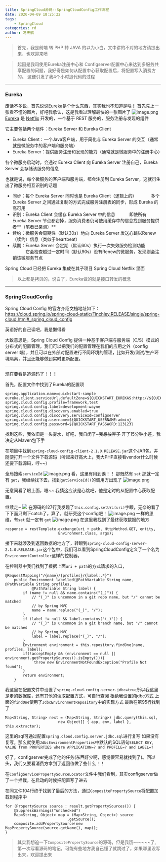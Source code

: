 ```yaml
---
title: SpringCloud源码--SpringCloudConfig工作流程
date: 2020-04-09 18:25:22
tags:
    - SpringCloud
categories: rd
author: 冯天鹤
---
```


>  首先，我是前端 转 PHP 转 JAVA 的以为小白，文中讲的不对的地方请提出来，也欢迎来喷

>  起因是我司使用Eureka注册中心和 Configserver配置中心来达到多服务共享配置的问题，我好奇是如何从配置中心获取配置后，将配置写入消费方的。
这便引发了我4个小时追代码的过程

---
### Eureka
废话不多说，首先说说Eureka是个什么东西，其实我也不知道是啥！
首先先上一张看不懂的图片，好吧我承认，这是我看过理解最快的一张图片了
![image.png](https://upload-images.jianshu.io/upload_images/2663172-412e93107d771ded.png?imageMogr2/auto-orient/strip%7CimageView2/2/w/1240)
[Eureka](https://github.com/Netflix/Eureka) 是 [Netflix](https://github.com/Netflix) 开发的，一个基于 REST 服务的，服务注册与发现的组件

它主要包括两个组件：Eureka Server 和 Eureka Client

*   Eureka Client：一个Java客户端，用于简化与 Eureka Server 的交互（通常就是微服务中的客户端和服务端）
*   Eureka Server：提供服务注册和发现的能力（通常就是微服务中的注册中心）

各个微服务启动时，会通过 Eureka Client 向 Eureka Server 注册自己，Eureka Server 会存储该服务的信息

也就是说，每个微服务的客户端和服务端，都会注册到 Eureka Server，这就衍生出了微服务相互识别的话题

*   同步：每个 Eureka Server 同时也是 Eureka Client（逻辑上的）
    　　　多个 Eureka Server 之间通过复制的方式完成服务注册表的同步，形成 Eureka 的高可用
*   识别：Eureka Client 会缓存 Eureka Server 中的信息
    　　　即使所有 Eureka Server 节点都宕掉，服务消费者仍可使用缓存中的信息找到服务提供者**（笔者已亲测）**
*   续约：微服务会周期性（默认30s）地向 Eureka Server 发送心跳以Renew（续约）信息（类似于heartbeat）
*   续期：Eureka Server 会定期（默认60s）执行一次失效服务检测功能
    　　　它会检查超过一定时间（默认90s）没有Renew的微服务，发现则会注销该微服务节点

Spring Cloud 已经把 Eureka 集成在其子项目 Spring Cloud Netflix 里面

>  以上都是拷贝的，说白了，Eureka做的就是接口转发的概念
---

### SpringCloudConfig
Spring Cloud Config 的官方介绍文档地址如下：
https://cloud.spring.io/spring-cloud-static/Finchley.RELEASE/single/spring-cloud.html#_spring_cloud_config

英语好的自己读吧，我是懒得看

大致意思是，Spring Cloud Config 提供一种基于客户端与服务端（C/S）模式的分布式的配置管理。我们可以把我们的配置管理在我们的应用之外（config server 端），并且可以在外部对配置进行不同环境的管理，比如开发/测试/生产环境隔离，并且还能够做到实时更新配置。

---
现在要看是追源码了！！！

首先，配置文件中找到了Eureka的配置项
```
spring.application.name=quickstart-sample
eureka.client.serviceUrl.defaultZone=${QUICKSTART_EUREKAS:http://${QUICKSTART_USERNAME:admin}:${QUICKSTART_PASSWORD:123123}@localhost:20000/eureka/}
spring.cloud.config.profile=framework,test
spring.cloud.config.label=development-wayne
spring.cloud.config.discovery.enabled=true
spring.cloud.config.discovery.serviceId=configserver
spring.cloud.config.username=${QUICKSTART_USERNAME:admin}
spring.cloud.config.password=${QUICKSTART_PASSWORD:123123}
```

找到这些，我依旧是一头雾水，好吧，我自闭了~~~我想放弃了~~
开了15分钟小差，我决定从Maven包下手

在项目中找到`spring-cloud-config-client-2.1.0.RELEASE.jar`这个JAR包，并随便打开一个文件下载源码（听起来好高大上，我大PHP直接看vendor什么时候还要下载源码，哼~~）

全局搜索`serviceId`
![image.png](https://upload-images.jianshu.io/upload_images/2663172-f6f68daaa8500575.png?imageMogr2/auto-orient/strip%7CimageView2/2/w/1240)
看，这里有用到诶！！
那既然有 `set` 那就一定有 `get`，我继续找下去，找到`getServiceId()`的调用方出现了
![image.png](https://upload-images.jianshu.io/upload_images/2663172-ce4b8b273fa45c46.png?imageMogr2/auto-orient/strip%7CimageView2/2/w/1240)

无意间看了眼上面，嗯~~   我猜这应该是心跳吧，他是定时的从配置中心获取配置。

继续走~
![](https://upload-images.jianshu.io/upload_images/2663172-d5e4b98307275086.png?imageMogr2/auto-orient/strip%7CimageView2/2/w/1240)
在源码的127行我发现了`this.config.setUri(uri)`字眼，无奈的看了下下面只剩下catch了，算了，就研究这个config吧！
![image.png](https://upload-images.jianshu.io/upload_images/2663172-3a0e41e3c848ffd1.png?imageMogr2/auto-orient/strip%7CimageView2/2/w/1240)
一样的思维，有`set` 就一定有 `get`
![image.png](https://upload-images.jianshu.io/upload_images/2663172-e49383266cce477a.png?imageMogr2/auto-orient/strip%7CimageView2/2/w/1240)
在这里我找到了最终获取数据的地方
```
response = restTemplate.exchange(uri + path, HttpMethod.GET, entity,
						Environment.class, args);
```
接下来就涉及到返回数据的地方了，转眼到`spring-cloud-config-server-2.1.0.RELEASE.jar`这个包中，我们可以看到SpringCloudConfig定义了一个名为`EnvironmentController`这样的控制器。

在控制器中我们找到了根据上面`uri + path`的方式请求的入口，
```
@RequestMapping("/{name}/{profiles}/{label:.*}")
	public Environment labelled(@PathVariable String name, @PathVariable String profiles,
			@PathVariable String label) {
		if (name != null && name.contains("(_)")) {
			// "(_)" is uncommon in a git repo name, but "/" cannot be matched
			// by Spring MVC
			name = name.replace("(_)", "/");
		}
		if (label != null && label.contains("(_)")) {
			// "(_)" is uncommon in a git branch name, but "/" cannot be matched
			// by Spring MVC
			label = label.replace("(_)", "/");
		}
		Environment environment = this.repository.findOne(name, profiles, label);
		if(!acceptEmpty && (environment == null || environment.getPropertySources().isEmpty())){
			 throw new EnvironmentNotFoundException("Profile Not found");
		}
		return environment;
	}
```
我这里在配置文件中设置了`spring.cloud.config.server.jdbc=true`所以我这里是走的数据库，还有其他的读取配置方式，可自行查阅
根绝我设置的jdbc方式
上面的`findOne`使用了`JdbcEnvironmentRepository`中的实现方式
最后在第95行找到了
```
Map<String, String> next = (Map<String, String>) jdbc.query(this.sql,
						new Object[] { app, env, label }, this.extractor);
```
这里的sql可通过配置`spring.cloud.config.server.jdbc.sql`进行复写
如果没有复写，那么就使用`JdbcEnvironmentProperties`中默认的SQL语句`SELECT KEY, VALUE from PROPERTIES where APPLICATION=? and PROFILE=? and LABEL=?`

好了，configserver完成了他的任务(东西好少啊，感觉很容易就找到了)。回过头，我们又要看消费方拿到了返回值做了些什么！！

在`ConfigServicePropertySourceLocator`文件中我们看到，其实configserver做了一个拦截，在启动的时候把配置写了进去

在同文件104行终于找到了最后的方法，通过`CompositePropertySource`将配置加载到程序中
```
for (PropertySource source : result.getPropertySources()) {
	@SuppressWarnings("unchecked")
	Map<String, Object> map = (Map<String, Object>) source
							.getSource();
	composite.addPropertySource(new MapPropertySource(source.getName(), map));
}
```


> 其实我想追一下`CompositePropertySource`的源码，但是我饿~~~~~~了,
 第一次写看源码的笔记，可能有些地方我自己懂了就跳过了，如果哪里没写出来，欢迎提出来
